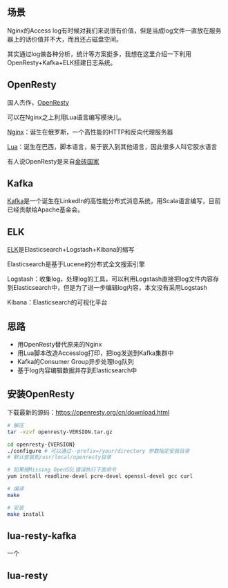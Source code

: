 ## 场景
Nginx的Access log有时候对我们来说很有价值，但是当成log文件一直放在服务器上的话价值并不大，而且还占磁盘空间。

其实通过log做各种分析，统计等方案挺多，我想在这里介绍一下利用OpenResty+Kafka+ELK搭建日志系统。

## OpenResty
国人杰作，[OpenResty](http://openresty.org/cn/)

可以在Nginx之上利用Lua语言编写模块儿。

[Nginx](http://nginx.org)：诞生在俄罗斯，一个高性能的HTTP和反向代理服务器

[Lua](http://www.lua.org)：诞生在巴西，脚本语言，易于嵌入到其他语言，因此很多人叫它胶水语言

有人说OpenResty是来自[金砖国家](https://baike.baidu.com/item/金砖国家)

## Kafka
[Kafka](http://kafka.apache.org)是一个诞生在LinkedIn的高性能分布式消息系统，用Scala语言编写，目前已经贡献给Apache基金会。

## ELK
[ELK](https://www.elastic.co/cn/)是Elasticsearch+Logstash+Kibana的缩写

Elasticsearch是基于Lucene的分布式全文搜索引擎

Logstash：收集log，处理log的工具，可以利用Logstash直接把log文件内容存到Elasticsearch中，但是为了进一步编辑log内容，本文没有采用Logstash

Kibana：Elasticsearch的可视化平台

## 思路

- 用OpenResty替代原来的Nginx
- 用Lua脚本改造Accesslog打印，把log发送到Kafka集群中
- Kafka的Consumer Group异步处理log队列
- 基于log内容编辑数据并存到Elasticsearch中

## 安装OpenResty
下载最新的源码：https://openresty.org/cn/download.html
```sh
# 解压
tar -xzvf openresty-VERSION.tar.gz
```
```sh
cd openresty-{VERSION}
./configure # 可以通过--prefix=/your/directory 参数指定安装目录
# 默认安装到/usr/local/openresty目录

# 如果报Missing OpenSSL错误执行下面命令
yum install readline-devel pcre-devel openssl-devel gcc curl
```
```sh
# 编译
make

# 安装
make install
```

## lua-resty-kafka
一个
## lua-resty
